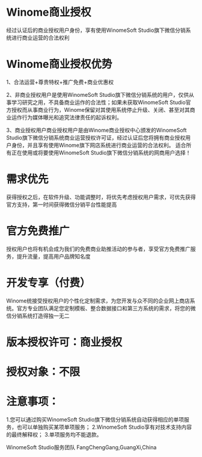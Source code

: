 # Winome商业授权
经过认证后的商业授权用户身份，享有使用WinomeSoft Studio旗下微信分销系统进行商业运营的合法权利

# Winome商业授权优势
1、合法运营+尊贵特权+推广免费+商业优惠权

2、非商业授权用户是使用WinomeSoft Studio旗下微信分销系统的用户，仅供从事学习研究之用，不具备商业运作的合法性；如果未获取WinomeSoft Studio官方授权而从事商业行为，Winome保留对其使用系统停止升级、关闭、甚至对其商业运作行为媒体曝光和追究法律责任的起诉权利。

3、商业授权用户商业授权用户是由Winome商业授权中心颁发的WinomeSoft Studio旗下微信分销系统商业运营授权许可证，经过认证后您将拥有商业授权用户身份，并且享有使用Winome旗下网店系统进行商业运营的合法权利。 适合所有正在使用或将要使用WinomeSoft Studio旗下微信分销系统的网商用户选择！

# 需求优先
获得授权之后，在软件升级、功能调整时，将优先考虑授权用户需求，可优先获得官方支持，第一时间获得微信分销平台性能提高

# 官方免费推广
授权用户也将有机会成为我们的免费商业助推活动的参与者，享受官方免费推广服务，提升流量，提高用户品牌知名度

# 开发专享（付费）
Winome统接受授权用户的个性化定制需求，为您开发与众不同的企业网上商店系统。官方专业团队满足您定制模板、整合数据接口和第三方系统的需求，将您的微信分销系统打造得独一无二

# 版本授权许可：商业授权
# 授权对象：不限

# 注意事项：
1.您可以通过购买WinomeSoft Studio旗下微信分销系统自动获得相应的单项服务，也可以单独购买某项单项服务；
2.WinomeSoft Studio享有对技术支持内容的最终解释权；
3.单项服务均不能退款。

WinomeSoft Studio服务团队
FangChengGang,GuangXi,China
